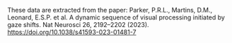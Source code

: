 These data are extracted from the paper: Parker, P.R.L., Martins, D.M., Leonard, E.S.P. et al. A dynamic sequence of visual processing initiated by gaze shifts. Nat Neurosci 26, 2192–2202 (2023). https://doi.org/10.1038/s41593-023-01481-7
